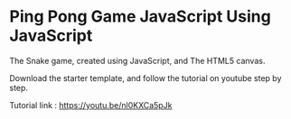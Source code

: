 # Ping Pong Game JavaScript Using JavaScript
The Snake game, created using JavaScript, and The HTML5 canvas.

Download the starter template, and follow the tutorial on youtube step by step.

Tutorial link : https://youtu.be/nl0KXCa5pJk
